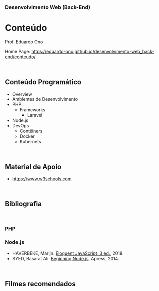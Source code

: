 ### Desenvolvimento Web (Back-End)

# Conteúdo

Prof. Eduardo Ono

Home Page: https://eduardo-ono.github.io/desenvolvimento-web_back-end/conteudo/

<br>

## Conteúdo Programático

  * Overview
  * Ambientes de Desenvolvimento
  * PHP
    * Frameworks
      * Laravel
  * Node.js
  * DevOps
      * Contêiners
      * Docker
      * Kubernets

<br>


## Material de Apoio

- https://www.w3schools.com

<br>

## Bibliografia

<br>

### PHP

### Node.js

* HAVERBEKE, Marijn. [Eloquent JavaScript, 3 ed.](https://archive.org/details/2018eloquentjavascript), 2018.
* SYED, Basarat Ali. [Beginning Node.js](https://archive.org/details/beginning-nodejs-apress-2014), Apress, 2014.

<br>

## Filmes recomendados
